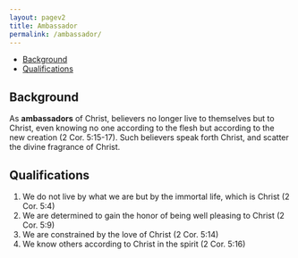 ```yaml
---
layout: pagev2
title: Ambassador
permalink: /ambassador/
---
```

- [Background](#background)
- [Qualifications](#qualifications)

## Background

As **ambassadors** of Christ, believers no longer live to themselves but to Christ, even knowing no one according to the flesh but according to the new creation (2 Cor. 5:15-17). Such believers speak forth Christ, and scatter the divine fragrance of Christ.

## Qualifications

1. We do not live by what we are but by the immortal life, which is Christ (2 Cor. 5:4)
2. We are determined to gain the honor of being well pleasing to Christ (2 Cor. 5:9)
3. We are constrained by the love of Christ (2 Cor. 5:14)
4. We know others according to Christ in the spirit (2 Cor. 5:16)
